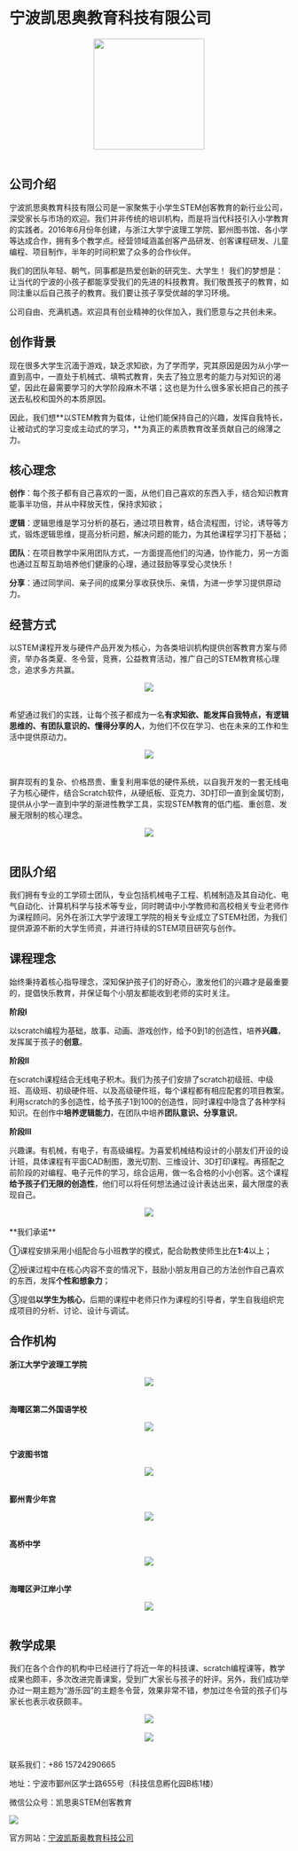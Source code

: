 # 宁波凯思奥教育科技有限公司
<div align="center">
  <img src="ReadMeImgs/kidscoding.jpg" height=200px><br><br>
</div>


## 公司介绍

宁波凯思奥教育科技有限公司是一家聚焦于小学生STEM创客教育的新行业公司，深受家长与市场的欢迎。我们并非传统的培训机构，而是将当代科技引入小学教育的实践者。2016年6月份年创建，与浙江大学宁波理工学院、鄞州图书馆、各小学等达成合作，拥有多个教学点。经营领域涵盖创客产品研发、创客课程研发、儿童编程、项目制作，半年的时间积累了众多的合作伙伴。

我们的团队年轻、朝气，同事都是热爱创新的研究生、大学生！ 我们的梦想是：让当代的宁波的小孩子都能享受我们的先进的科技教育。我们敬畏孩子的教育，如同注重以后自己孩子的教育。我们要让孩子享受优越的学习环境。

公司自由、充满机遇。欢迎具有创业精神的伙伴加入，我们愿意与之共创未来。

## 创作背景

现在很多大学生沉湎于游戏，缺乏求知欲，为了学而学，究其原因是因为从小学一直到高中，一直处于机械式、填鸭式教育，失去了独立思考的能力与对知识的渴望，因此在最需要学习的大学阶段麻木不堪；这也是为什么很多家长把自己的孩子送去私校和国外的本质原因。

因此，我们想**以STEM教育为载体，让他们能保持自己的兴趣，发挥自我特长，让被动式的学习变成主动式的学习，**为真正的素质教育改革贡献自己的绵薄之力。

## 核心理念

**创作**：每个孩子都有自己喜欢的一面，从他们自己喜欢的东西入手，结合知识教育能事半功倍，并从中释放天性，保持求知欲；

**逻辑**：逻辑思维是学习分析的基石，通过项目教育，结合流程图，讨论，诱导等方式，锻炼逻辑思维，提高分析问题，解决问题的能力，为其他课程学习打下基础；

**团队**：在项目教学中采用团队方式，一方面提高他们的沟通，协作能力，另一方面也通过互帮互助培养他们健康的心理，通过鼓励等享受心灵快乐！

**分享**：通过同学间、亲子间的成果分享收获快乐、亲情，为进一步学习提供原动力。

## 经营方式

以STEM课程开发与硬件产品开发为核心，为各类培训机构提供创客教育方案与师资，举办各类夏、冬令营，竞赛，公益教育活动，推广自己的STEM教育核心理念，追求多方共赢。
<div align="center">
  <img src="ReadMeImgs/jingyingfangshi-1.jpg"><br><br>
</div>

希望通过我们的实践，让每个孩子都成为一名**有求知欲、能发挥自我特点，有逻辑思维的、有团队意识的、懂得分享的人**，为他们不仅在学习、也在未来的工作和生活中提供原动力。
<div align="center">
  <img src="ReadMeImgs/jingyingfangshi-2.jpg"><br><br>
</div>

摒弃现有的复杂、价格昂贵、重复利用率低的硬件系统，以自我开发的一套无线电子为核心硬件，结合Scratch软件，从硬纸板、亚克力、3D打印一直到金属切割，提供从小学一直到中学的渐进性教学工具，实现STEM教育的低门槛、重创意、发展无限制的核心理念。
<div align="center">
  <img src="ReadMeImgs/jingyingfangshi-3.jpg"><br><br>
</div>

## 团队介绍

我们拥有专业的工学硕士团队，专业包括机械电子工程、机械制造及其自动化、电气自动化、计算机科学与技术等专业，同时聘请中小学教师和高校相关专业老师作为课程顾问。另外在浙江大学宁波理工学院的相关专业成立了STEM社团，为我们提供源源不断的大学生师资，并进行持续的STEM项目研究与创作。

## 课程理念

始终秉持着核心指导理念，深知保护孩子们的好奇心，激发他们的兴趣才是最重要的，提倡快乐教育，并保证每个小朋友都能收到老师的实时关注。

**阶段Ⅰ**

以scratch编程为基础，故事、动画、游戏创作，给予0到1的创造性，培养**兴趣**，发挥属于孩子的**创意**。

**阶段Ⅱ**

在scratch课程结合无线电子积木。我们为孩子们安排了scratch初级班、中级班、高级班、初级硬件班、以及高级硬件班，每个课程都有相应配套的项目教案。利用scratch的多创造性，给予孩子1到100的创造性，同时课程中隐含了各种学科知识。在创作中**培养逻辑能力**，在团队中培养**团队意识、分享意识**。

**阶段Ⅲ**

兴趣课。有机械，有电子，有高级编程。为喜爱机械结构设计的小朋友们开设的设计班，具体课程有平面CAD制图，激光切割、三维设计、3D打印课程。再搭配之前阶段的对编程、电子元件的学习，综合运用，做一名合格的小小创客。这个课程**给予孩子们无限的创造性**，他们可以将任何想法通过设计表达出来，最大限度的表现自己。

<div align="center">
  <img src="ReadMeImgs/kechenglinian-1.jpg"><br><br>
</div>
**我们承诺**

①课程安排采用小组配合与小班教学的模式，配合助教使师生比在**1:4**以上；

②授课过程中在核心内容不变的情况下，鼓励小朋友用自己的方法创作自己喜欢的东西，发挥**个性和想象力**；

③提倡**以学生为核心**，后期的课程中老师只作为课程的引导者，学生自我组织完成项目的分析、讨论、设计与调试。

## 合作机构

**浙江大学宁波理工学院**
<div align="center">
  <img src="ReadMeImgs/hezuojigou-1.jpg"><br><br>
</div>

**海曙区第二外国语学校**
<div align="center">
  <img src="ReadMeImgs/hezuojigou-2.jpg"><br><br>
</div>

**宁波图书馆**
<div align="center">
  <img src="ReadMeImgs/hezuojigou-3.jpg"><br><br>
</div>

**鄞州青少年宫**
<div align="center">
  <img src="ReadMeImgs/hezuojigou-4.jpg"><br><br>
</div>

**高桥中学**
<div align="center">
  <img src="ReadMeImgs/hezuojigou-5.jpg"><br><br>
</div>

**海曙区尹江岸小学**
<div align="center">
  <img src="ReadMeImgs/hezuojigou-6.jpg"><br><br>
</div>

## 教学成果

我们在各个合作的机构中已经进行了将近一年的科技课、scratch编程课等，教学成果也颇丰，多次改进完善课案，受到广大家长与孩子的好评。另外，我们成功举办过一期主题为“游乐园”的主题冬令营，效果非常不错，参加过冬令营的孩子们与家长也表示收获颇丰。
<div align="center">
  <img src="ReadMeImgs/jiaoxuechengguo-1.jpg"><br><br>
</div>
<div align="center">
  <img src="ReadMeImgs/jiaoxuechengguo-2.jpg"><br><br>
</div>


联系我们：+86 15724290665

地址：宁波市鄞州区学士路655号（科技信息孵化园B栋1楼）

微信公众号：凯思奥STEM创客教育

![](ReadMeImgs/qrcode200by200.jpg )

官方网站：[宁波凯斯奥教育科技公司](https://k12stemaker.github.io)
